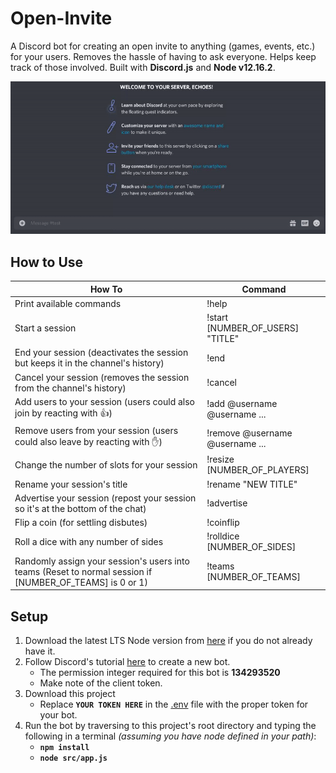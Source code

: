 # Open-Invite

A Discord bot for creating an open invite to anything (games, events, etc.) for your users. Removes the hassle of having to ask everyone. Helps keep track of those involved. Built with **Discord.js** and **Node v12.16.2**.

![GIF of the bot in action](/docs/example.gif)

## How to Use

| How To                                                                                                   | Command                          |
|----------------------------------------------------------------------------------------------------------|----------------------------------|
| Print available commands                                                                                 | !help                            |
| Start a session                                                                                          | !start [NUMBER_OF_USERS] "TITLE" |
| End your session (deactivates the session but keeps it in the channel's history)                         | !end                             |
| Cancel your session (removes the session from the channel's history)                                     | !cancel                          |
| Add users to your session (users could also join by reacting with 👍)                                    | !add @username @username ...     |
| Remove users from your session (users could also leave by reacting with ✋)                              | !remove @username @username ...  |
| Change the number of slots for your session                                                              | !resize [NUMBER_OF_PLAYERS]      |
| Rename your session's title                                                                              | !rename "NEW TITLE"              |
| Advertise your session (repost your session so it's at the bottom of the chat)                           | !advertise                       |
| Flip a coin (for settling disbutes)                                                                      | !coinflip                        |
| Roll a dice with any number of sides                                                                     | !rolldice [NUMBER_OF_SIDES]      |
| Randomly assign your session's users into teams (Reset to normal session if [NUMBER_OF_TEAMS] is 0 or 1) | !teams [NUMBER_OF_TEAMS]         |

## Setup

1. Download the latest LTS Node version from [here](https://nodejs.org/en/) if you do not already have it.
2. Follow Discord's tutorial [here](https://discord.onl/2019/03/21/how-to-set-up-a-bot-application/) to create a new bot.
   - The permission integer required for this bot is **134293520**
   - Make note of the client token.
3. Download this project
   - Replace **`YOUR TOKEN HERE`** in the [.env](.env) file with the proper token for your bot.
4. Run the bot by traversing to this project's root directory and typing the following in a terminal _(assuming you have node defined in your path)_:
   - **`npm install`**
   - **`node src/app.js`**
